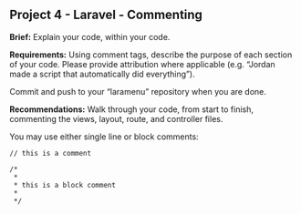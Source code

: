 ## Project 4 - Laravel - Commenting

**Brief:** Explain your code, within your code.

**Requirements:** Using comment tags, describe the purpose of each section of your code. Please provide attribution where applicable (e.g. “Jordan made a script that automatically did everything”). 

Commit and push to your “laramenu” repository when you are done.

**Recommendations:** Walk through your code, from start to finish, commenting the views, layout, route, and controller files.

You may use either single line or block comments:

```
// this is a comment

/*
 *
 * this is a block comment
 *
 */
 ```
